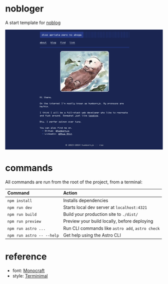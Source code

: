 # nobloger
A start template for [noblog](https://github.com/humbornjo/noblog) 

![screenshot.png](./asset/screenshot.png)

# commands

All commands are run from the root of the project, from a terminal:

| Command                   | Action                                           |
| :------------------------ | :----------------------------------------------- |
| `npm install`             | Installs dependencies                            |
| `npm run dev`             | Starts local dev server at `localhost:4321`      |
| `npm run build`           | Build your production site to `./dist/`          |
| `npm run preview`         | Preview your build locally, before deploying     |
| `npm run astro ...`       | Run CLI commands like `astro add`, `astro check` |
| `npm run astro -- --help` | Get help using the Astro CLI                     |

# reference
- font: [Monocraft](https://github.com/IdreesInc/Monocraft)
- style: [Terminimal](https://github.com/pawroman/zola-theme-terminimal/)
